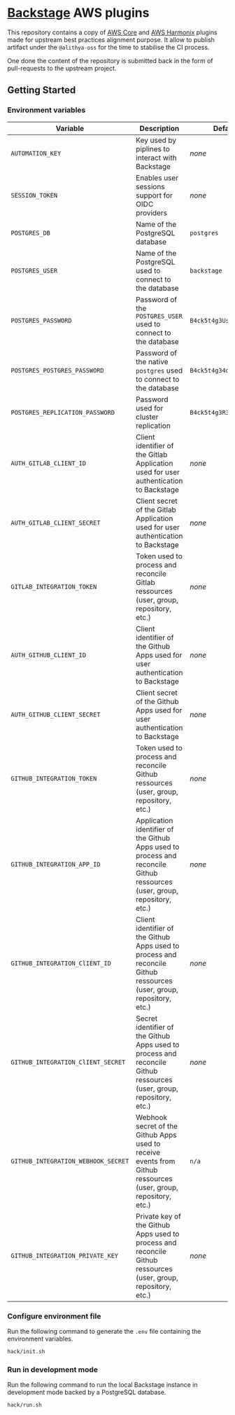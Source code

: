 # [Backstage](https://backstage.io) AWS plugins

This repository contains a copy of [AWS Core]() and [AWS Harmonix]() plugins made for upstream best practices alignment purpose.
It allow to publish artifact under the `@alithya-oss` for the time to stabilise the CI process.

One done the content of the repository is submitted back in the form of pull-requests to the upstream project.

## Getting Started

### Environment variables

Variable | Description | Default | Documentation
--- | --- | --- | ---
`AUTOMATION_KEY` | Key used by piplines to interact with Backstage | _none_ | [doc](https://backstage.io/docs/auth/service-to-service-auth#static-tokens)
`SESSION_TOKEN` | Enables user sessions support for OIDC providers | _none_ | [doc](https://backstage.io/docs/auth/service-to-service-auth#static-tokens)
`POSTGRES_DB` | Name of the PostgreSQL database | `postgres` | [doc](https://backstage.io/docs/tutorials/switching-sqlite-postgres)
`POSTGRES_USER` | Name of the PostgreSQL used to connect to the database | `backstage` | [doc](https://backstage.io/docs/tutorials/switching-sqlite-postgres)
`POSTGRES_PASSWORD` | Password of the `POSTGRES_USER` used to connect to the database | `B4ck5t4g3Us3r` | [doc](https://backstage.io/docs/tutorials/switching-sqlite-postgres)
`POSTGRES_POSTGRES_PASSWORD` | Password of the native `postgres` used to connect to the database | `B4ck5t4g34dm1n` | [doc](https://backstage.io/docs/tutorials/switching-sqlite-postgres)
`POSTGRES_REPLICATION_PASSWORD` | Password used for cluster replication | `B4ck5t4g3R3pl1c4t10n` | [doc](https://backstage.io/docs/tutorials/switching-sqlite-postgres)
`AUTH_GITLAB_CLIENT_ID` | Client identifier of the Gitlab Application used for user authentication to Backstage | _none_ | [doc](https://backstage.io/docs/auth/gitlab/provider)
`AUTH_GITLAB_CLIENT_SECRET` | Client secret of the Gitlab Application used for user authentication to Backstage | _none_ | [doc](https://backstage.io/docs/auth/gitlab/provider)
`GITLAB_INTEGRATION_TOKEN` | Token used to process and reconcile Gitlab ressources (user, group, repository, etc.) | _none_ | [doc](https://backstage.io/docs/integrations/gitlab/locations)
`AUTH_GITHUB_CLIENT_ID` | Client identifier of the Github Apps used for user authentication to Backstage | _none_ | [doc](https://backstage.io/docs/auth/github/provider)
`AUTH_GITHUB_CLIENT_SECRET` | Client secret of the Github Apps used for user authentication to Backstage | _none_ | [doc](https://backstage.io/docs/auth/github/provider)
`GITHUB_INTEGRATION_TOKEN` | Token used to process and reconcile Github ressources (user, group, repository, etc.) | _none_ | [doc](https://backstage.io/docs/integrations/github/locations)
`GITHUB_INTEGRATION_APP_ID` | Application identifier of the Github Apps used to process and reconcile Github ressources (user, group, repository, etc.) | _none_ | [doc](https://backstage.io/docs/integrations/github/github-apps)
`GITHUB_INTEGRATION_ClIENT_ID` | Client identifier of the Github Apps used to process and reconcile Github ressources (user, group, repository, etc.) | _none_ | [doc](https://backstage.io/docs/integrations/github/github-apps)
`GITHUB_INTEGRATION_ClIENT_SECRET` | Secret identifier of the Github Apps used to process and reconcile Github ressources (user, group, repository, etc.) | _none_ | [doc](https://backstage.io/docs/integrations/github/github-apps)
`GITHUB_INTEGRATION_WEBHOOK_SECRET` | Webhook secret of the Github Apps used to receive events from Github ressources (user, group, repository, etc.) | `n/a` | [doc](https://backstage.io/docs/integrations/github/github-apps)
`GITHUB_INTEGRATION_PRIVATE_KEY` | Private key of the Github Apps used to process and reconcile Github ressources (user, group, repository, etc.) | _none_ | [doc](https://backstage.io/docs/integrations/github/github-apps)

### Configure environment file

Run the following command to generate the `.env` file containing the environment variables.

```sh
hack/init.sh
```

### Run in development mode

Run the following command to run the local Backstage instance in development mode backed by a PostgreSQL database.

```sh
hack/run.sh
```
